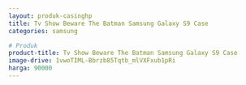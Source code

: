 ```yaml
---
layout: produk-casinghp
title: Tv Show Beware The Batman Samsung Galaxy S9 Case
categories: samsung

# Produk
product-title: Tv Show Beware The Batman Samsung Galaxy S9 Case
image-drive: 1vwoTIML-Bbrzb85Tqtb_mlVXFxub1pRi
harga: 90000
---
```

